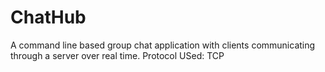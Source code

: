# ChatHub
A command line based group chat application with clients communicating through a server over real time.
Protocol USed: TCP

